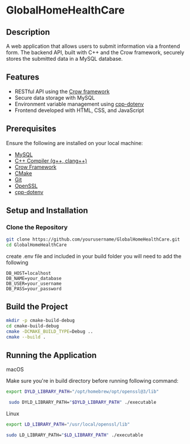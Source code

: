 # GlobalHomeHealthCare

## Description

A web application that allows users to submit information via a frontend form. The backend API, built with C++ and the Crow framework, securely stores the submitted data in a MySQL database.

## Features

- RESTful API using the [Crow framework](https://crowcpp.org/master/)
- Secure data storage with MySQL
- Environment variable management using [cpp-dotenv](https://github.com/adeharo9/cpp-dotenv)
- Frontend developed with HTML, CSS, and JavaScript

## Prerequisites

Ensure the following are installed on your local machine:

- [MySQL](https://dev.mysql.com/downloads/)
- [C++ Compiler (g++, clang++)](https://gcc.gnu.org/)
- [Crow Framework](https://crowcpp.org/master/)
- [CMake](https://cmake.org/download/)
- [Git](https://git-scm.com/)
- [OpenSSL](https://www.openssl.org/)
- [cpp-dotenv](https://github.com/adeharo9/cpp-dotenv)

## Setup and Installation

### Clone the Repository

```bash
git clone https://github.com/yourusername/GlobalHomeHealthCare.git
cd GlobalHomeHealthCare
```
create .env file and included in your build folder 
you will need to add the following
```dotenv
DB_HOST=localhost
DB_NAME=your_database
DB_USER=your_username
DB_PASS=your_password
```

## Build the Project

```bash
mkdir -p cmake-build-debug
cd cmake-build-debug
cmake -DCMAKE_BUILD_TYPE=Debug ..
cmake --build .
```

## Running the Application

macOS

Make sure you're in build directory before running following command:
```bash
export DYLD_LIBRARY_PATH="/opt/homebrew/opt/openssl@3/lib" 
```
```bash
 sudo DYLD_LIBRARY_PATH="$DYLD_LIBRARY_PATH" ./executable
```

Linux
```bash
export LD_LIBRARY_PATH="/usr/local/openssl/lib"
```
```bash
sudo LD_LIBRARY_PATH="$LD_LIBRARY_PATH" ./executable
```

